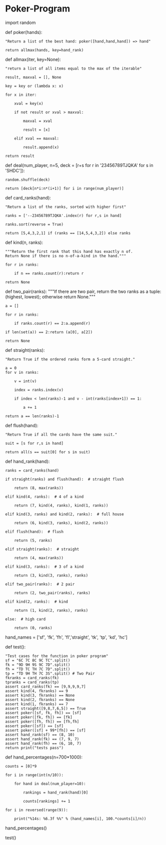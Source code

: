 # Poker-Program

import random

def poker(hands):

    "Return a list of the best hand: poker([hand,hand,hand]) => hand"
    
    return allmax(hands, key=hand_rank)

def allmax(iter, key=None):

    "return a list of all items equal to the max of the iterable"
    
    result, maxval = [], None
    
    key = key or (lambda x: x)
    
    for x in iter:
    
        xval = key(x)
        
        if not result or xval > maxval:
        
            maxval = xval
            
            result = [x]
            
        elif xval == maxval:
        
            result.append(x)
            
    return result

def deal(num_player, n=5, deck = [r+s for r in '23456789TJQKA' for s in 'SHDC']):

    random.shuffle(deck)
    
    return [deck[n*i:n*(i+1)] for i in range(num_player)]


def card_ranks(hand):

    "Return a list of the ranks, sorted with higher first"
    
    ranks = ['--23456789TJQKA'.index(r) for r,s in hand]
    
    ranks.sort(reverse = True)
    
    return [5,4,3,2,1] if (ranks == [14,5,4,3,2]) else ranks
    

def kind(n, ranks):

    """Return the first rank that this hand has exactly n of.
    Return None if there is no n-of-a-kind in the hand."""

    for r in ranks:
    
        if n == ranks.count(r):return r
        
    return None


def two_pair(ranks):
    """If there are two pair, return the two ranks as a
    tuple: (highest, lowest); otherwise return None."""
    
    a = []
    
    for r in ranks:
    
        if ranks.count(r) == 2:a.append(r)
        
    if len(set(a)) == 2:return (a[0], a[2])
    
    return None

def straight(ranks):

    "Return True if the ordered ranks form a 5-card straight."
    
    a = 0
    for v in ranks:
    
        v = int(v)
        
        index = ranks.index(v)
        
        if index < len(ranks)-1 and v - int(ranks[index+1]) == 1:
        
            a += 1
            
    return a == len(ranks)-1


def flush(hand):

    "Return True if all the cards have the same suit."
    
    suit = [s for r,s in hand]
    
    return all(s == suit[0] for s in suit)


def hand_rank(hand):

    ranks = card_ranks(hand)
    
    if straight(ranks) and flush(hand):  # straight flush
    
        return (8, max(ranks))
        
    elif kind(4, ranks):  # 4 of a kind
    
        return (7, kind(4, ranks), kind(1, ranks))
        
    elif kind(3, ranks) and kind(2, ranks):  # full house
    
        return (6, kind(3, ranks), kind(2, ranks))
        
    elif flush(hand):  # flush
    
        return (5, ranks)
        
    elif straight(ranks):  # straight
    
        return (4, max(ranks))
        
    elif kind(3, ranks):  # 3 of a kind
    
        return (3, kind(3, ranks), ranks)
        
    elif two_pair(ranks):  # 2 pair
    
        return (2, two_pair(ranks), ranks)
        
    elif kind(2, ranks):  # kind
    
        return (1, kind(2, ranks), ranks)
        
    else:  # high card
    
        return (0, ranks)

hand_names = ['sf', 'fk', 'fh', 'fl','straight', 'tk', 'tp', 'kd', 'hc']

def test():

    "Test cases for the function in poker program"
    sf = "6C 7C 8C 9C TC".split()
    fk = "9D 9H 9S 9C 7D".split()
    fh = "TD TC TH 7C 7D".split()
    tp = "TD 9H TH 7C 3S".split() # Two Pair
    fkranks = card_ranks(fk)
    tpranks = card_ranks(tp)
    assert card_ranks(fk) == [9,9,9,9,7]
    assert kind(4, fkranks) == 9
    assert kind(3, fkranks) == None
    assert kind(2, fkranks) == None
    assert kind(1, fkranks) == 7
    assert straight([9,8,7,6,5]) == True
    assert poker([sf, fk, fh]) == [sf]
    assert poker([fk, fh]) == [fk]
    assert poker([fh, fh]) == [fh,fh]
    assert poker([sf]) == [sf]
    assert poker([sf] + 99*[fh]) == [sf]
    assert hand_rank(sf) == (8, 10)
    assert hand_rank(fk) == (7, 9, 7)
    assert hand_rank(fh) == (6, 10, 7)
    return print("tests pass")

def hand_percentages(n=700*1000):

    counts = [0]*9
    
    for i in range(int(n/10)):
    
        for hand in deal(num_player=10):
        
            rankings = hand_rank(hand)[0]
            
            counts[rankings] += 1
            
    for i in reversed(range(9)):
    
        print("%14s: %6.3f %%" % (hand_names[i], 100.*counts[i]/n))

hand_percentages()

test()
